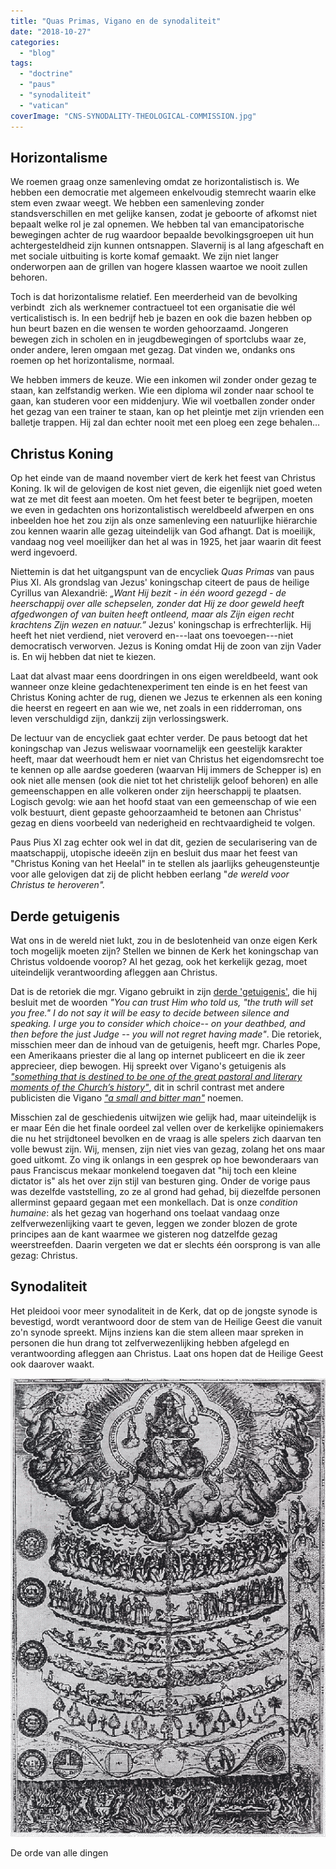 ```yaml
---
title: "Quas Primas, Vigano en de synodaliteit"
date: "2018-10-27"
categories: 
  - "blog"
tags: 
  - "doctrine"
  - "paus"
  - "synodaliteit"
  - "vatican"
coverImage: "CNS-SYNODALITY-THEOLOGICAL-COMMISSION.jpg"
---
```


## Horizontalisme  

We roemen graag onze samenleving omdat ze horizontalistisch is. We hebben een democratie met algemeen enkelvoudig stemrecht waarin elke stem even zwaar weegt. We hebben een samenleving zonder standsverschillen en met gelijke kansen, zodat je geboorte of afkomst niet bepaalt welke rol je zal opnemen. We hebben tal van emancipatorische bewegingen achter de rug waardoor bepaalde bevolkingsgroepen uit hun achtergesteldheid zijn kunnen ontsnappen. Slavernij is al lang afgeschaft en met sociale uitbuiting is korte komaf gemaakt. We zijn niet langer onderworpen aan de grillen van hogere klassen waartoe we nooit zullen behoren.  

Toch is dat horizontalisme relatief. Een meerderheid van de bevolking verbindt  zich als werknemer contractueel tot een organisatie die wél verticalistisch is. In een bedrijf heb je bazen en ook die bazen hebben op hun beurt bazen en die wensen te worden gehoorzaamd. Jongeren bewegen zich in scholen en in jeugdbewegingen of sportclubs waar ze, onder andere, leren omgaan met gezag. Dat vinden we, ondanks ons roemen op het horizontalisme, normaal.  

We hebben immers de keuze. Wie een inkomen wil zonder onder gezag te staan, kan zelfstandig werken. Wie een diploma wil zonder naar school te gaan, kan studeren voor een middenjury. Wie wil voetballen zonder onder het gezag van een trainer te staan, kan op het pleintje met zijn vrienden een balletje trappen. Hij zal dan echter nooit met een ploeg een zege behalen…  

## Christus Koning  

Op het einde van de maand november viert de kerk het feest van Christus Koning. Ik wil de gelovigen de kost niet geven, die eigenlijk niet goed weten wat ze met dit feest aan moeten. Om het feest beter te begrijpen, moeten we even in gedachten ons horizontalistisch wereldbeeld afwerpen en ons inbeelden hoe het zou zijn als onze samenleving een natuurlijke hiërarchie zou kennen waarin alle gezag uiteindelijk van God afhangt. Dat is moeilijk, vandaag nog veel moeilijker dan het al was in 1925, het jaar waarin dit feest werd ingevoerd.  

Niettemin is dat het uitgangspunt van de encycliek _Quas Primas_ van paus Pius XI. Als grondslag van Jezus' koningschap citeert de paus de heilige Cyrillus van Alexandrië: _„Want Hij bezit - in één woord gezegd - de heerschappij over alle schepselen, zonder dat Hij ze door geweld heeft afgedwongen of van buiten heeft ontleend, maar als Zijn eigen recht krachtens Zijn wezen en natuur.”_ Jezus' koningschap is erfrechterlijk. Hij heeft het niet verdiend, niet veroverd en---laat ons toevoegen---niet democratisch verworven. Jezus is Koning omdat Hij de zoon van zijn Vader is. En wij hebben dat niet te kiezen.  

Laat dat alvast maar eens doordringen in ons eigen wereldbeeld, want ook wanneer onze kleine gedachtenexperiment ten einde is en het feest van Christus Koning achter de rug, dienen we Jezus te erkennen als een koning die heerst en regeert en aan wie we, net zoals in een ridderroman, ons leven verschuldigd zijn, dankzij zijn verlossingswerk.  

De lectuur van de encycliek gaat echter verder. De paus betoogt dat het koningschap van Jezus weliswaar voornamelijk een geestelijk karakter heeft, maar dat weerhoudt hem er niet van Christus het eigendomsrecht toe te kennen op alle aardse goederen (waarvan Hij immers de Schepper is) en ook niet alle mensen (ook die niet tot het christelijk geloof behoren) en alle gemeenschappen en alle volkeren onder zijn heerschappij te plaatsen. Logisch gevolg: wie aan het hoofd staat van een gemeenschap of wie een volk bestuurt, dient gepaste gehoorzaamheid te betonen aan Christus' gezag en diens voorbeeld van nederigheid en rechtvaardigheid te volgen.  

Paus Pius XI zag echter ook wel in dat dit, gezien de secularisering van de maatschappij, utopische ideeën zijn en besluit dus maar het feest van "Christus Koning van het Heelal" in te stellen als jaarlijks geheugensteuntje voor alle gelovigen dat zij de plicht hebben eerlang "_de wereld voor Christus te heroveren"._

## Derde getuigenis  

Wat ons in de wereld niet lukt, zou in de beslotenheid van onze eigen Kerk toch mogelijk moeten zijn? Stellen we binnen de Kerk het koningschap van Christus voldoende voorop? Al het gezag, ook het kerkelijk gezag, moet uiteindelijk verantwoording afleggen aan Christus.  

Dat is de retoriek die mgr. Vigano gebruikt in zijn [derde 'getuigenis'](https://www.lifesitenews.com/news/archbishop-viganos-third-testimony), die hij besluit met de woorden _"You can trust Him who told us, "the truth will set you free." I do not say it will be easy to decide between silence and speaking. I urge you to consider which choice-- on your deathbed, and then before the just Judge -- you will not regret having made"_. Die retoriek, misschien meer dan de inhoud van de getuigenis, heeft mgr. Charles Pope, een Amerikaans priester die al lang op internet publiceert en die ik zeer apprecieer, diep bewogen. Hij spreekt over Vigano's getuigenis als [_"something that is destined to be one of the great pastoral and literary moments of the Church’s history"_](http://www.ncregister.com/blog/msgr-pope/reflections-on-archbishop-viganos-courageous-third-letter), dit in schril contrast met andere publicisten die Vigano [_"a small and bitter man"_](https://www.ncronline.org/news/accountability/distinctly-catholic/vigan-s-third-screed-unintentionally-reveals-his-true) noemen.  

Misschien zal de geschiedenis uitwijzen wie gelijk had, maar uiteindelijk is er maar Eén die het finale oordeel zal vellen over de kerkelijke opiniemakers die nu het strijdtoneel bevolken en de vraag is alle spelers zich daarvan ten volle bewust zijn. Wij, mensen, zijn niet vies van gezag, zolang het ons maar goed uitkomt. Zo ving ik onlangs in een gesprek op hoe bewonderaars van paus Franciscus mekaar monkelend toegaven dat "hij toch een kleine dictator is" als het over zijn stijl van besturen ging. Onder de vorige paus was dezelfde vaststelling, zo ze al grond had gehad, bij diezelfde personen allerminst gepaard gegaan met een monkellach. Dat is onze _condition humaine_: als het gezag van hogerhand ons toelaat vandaag onze zelfverwezenlijking vaart te geven, leggen we zonder blozen de grote principes aan de kant waarmee we gisteren nog datzelfde gezag weerstreefden. Daarin vergeten we dat er slechts één oorsprong is van alle gezag: Christus.  

## Synodaliteit

Het pleidooi voor meer synodaliteit in de Kerk, dat op de jongste synode is bevestigd, wordt verantwoord door de stem van de Heilige Geest die vanuit zo'n synode spreekt. Mijns inziens kan die stem alleen maar spreken in personen die hun drang tot zelfverwezenlijking hebben afgelegd en verantwoording afleggen aan Christus. Laat ons hopen dat de Heilige Geest ook daarover waakt.  

![](images/Great_Chain_of_Being_2.png)

De orde van alle dingen
